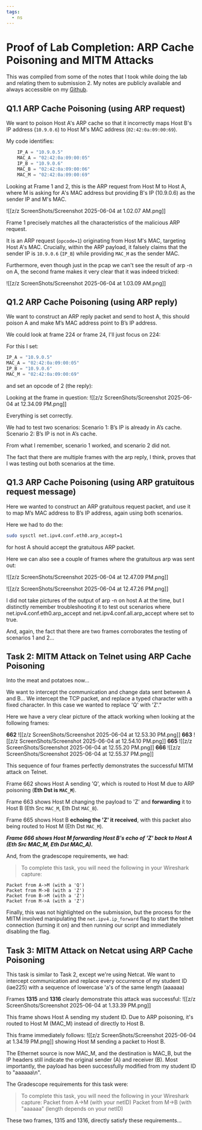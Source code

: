 ```yaml
---
tags:
  - ns
---
```

# Proof of Lab Completion: ARP Cache Poisoning and MITM Attacks
This was compiled from some of the notes that I took while doing the lab and relating them to submission 2. My notes are publicly available and always accessible on my [Github](https://github.com/ivanearisty/obsidian/tree/master ).
## Q1.1 ARP Cache Poisoning (using ARP request)
We want to poison Host A's ARP cache so that it incorrectly maps Host B's IP address (`10.9.0.6`) to Host M's MAC address (`02:42:0a:09:00:69`).

My code identifies:

```python
    IP_A = "10.9.0.5"
    MAC_A = "02:42:0a:09:00:05"
    IP_B = "10.9.0.6"
    MAC_B = "02:42:0a:09:00:06"
    MAC_M = "02:42:0a:09:00:69"
```

Looking at Frame 1 and 2, this is the ARP request from Host M to Host A, where M is asking for A's MAC address but providing B's IP (10.9.0.6) as the sender IP and M's MAC.

![[z/z ScreenShots/Screenshot 2025-06-04 at 1.02.07 AM.png]]

Frame 1 precisely matches all the characteristics of the malicious ARP request.

It is an ARP request (`opcode=1`) originating from Host M's MAC, targeting Host A's MAC. Crucially, within the ARP payload, it falsely claims that the sender IP is `10.9.0.6` (`IP_B`) while providing `MAC_M` as the sender MAC.

Furthermore, even though just in the pcap we can't see the result of arp -n on A, the second frame makes it very clear that it was indeed tricked:

![[z/z ScreenShots/Screenshot 2025-06-04 at 1.03.09 AM.png]]
## Q1.2 ARP Cache Poisoning (using ARP reply)

We want to construct an ARP reply packet and send to host A, this should poison A and make M’s MAC address point to B’s IP address. 

We could look at frame 224 or frame 24, I'll just focus on 224:

For this I set:

```python
IP_A = "10.9.0.5"
MAC_A = "02:42:0a:09:00:05"
IP_B = "10.9.0.6"
MAC_M = "02:42:0a:09:00:69"
```

and set an opcode of 2 (the reply):

Looking at the frame in question:
![[z/z ScreenShots/Screenshot 2025-06-04 at 12.34.09 PM.png]]

Everything is set correctly.

We had to test two scenarios:
	Scenario 1: B’s IP is already in A’s cache.
	Scenario 2: B’s IP is not in A’s cache.

From what I remember, scenario 1 worked, and scenario 2 did not.

The fact that there are multiple frames with the arp reply, I think, proves that I was testing out both scenarios at the time.

## Q1.3 ARP Cache Poisoning (using ARP gratuitous request message)

Here we wanted to construct an ARP gratuitous request packet, and use it to map M’s MAC address to B’s IP address, again using both scenarios.

Here we had to do the: 
```bash
sudo sysctl net.ipv4.conf.eth0.arp_accept=1
```
for host A should accept the gratuitous ARP packet.

Here we can also see a couple of frames where the gratuitous arp was sent out:

![[z/z ScreenShots/Screenshot 2025-06-04 at 12.47.09 PM.png]]

![[z/z ScreenShots/Screenshot 2025-06-04 at 12.47.26 PM.png]]

I did not take pictures of the output of arp -n on host A at the time, but I distinctly remember troubleshooting it to test out scenarios where net.ipv4.conf.eth0.arp_accept and net.ipv4.conf.all.arp_accept where set to true. 

And, again, the fact that there are two frames corroborates the testing of scenarios 1 and 2...
## Task 2: MITM Attack on Telnet using ARP Cache Poisoning

Into the meat and potatoes now...

We want to intercept the communication and change data sent between A and B... We intercept the TCP packet, and replace a typed character with a fixed character. In this case we wanted to replace 'Q' with 'Z'."

Here we have a very clear picture of the attack working when looking at the following frames:

**662**
![[z/z ScreenShots/Screenshot 2025-06-04 at 12.53.30 PM.png]]
**663**
![[z/z ScreenShots/Screenshot 2025-06-04 at 12.54.10 PM.png]]
**665**
![[z/z ScreenShots/Screenshot 2025-06-04 at 12.55.20 PM.png]]
**666**
![[z/z ScreenShots/Screenshot 2025-06-04 at 12.55.37 PM.png]]

This sequence of four frames perfectly demonstrates the successful MITM attack on Telnet.

Frame 662 shows Host A sending 'Q', which is routed to Host M due to ARP poisoning (**Eth Dst is `MAC_M`**).

Frame 663 shows Host M changing the payload to 'Z' and **forwarding** it to Host B (Eth Src `MAC_M`, Eth Dst `MAC_B`).

Frame 665 shows Host B **echoing the 'Z' it received**, with this packet also being routed to Host M (Eth Dst `MAC_M`).

***Frame 666 shows Host M forwarding Host B's echo of 'Z' back to Host A (Eth Src MAC_M, Eth Dst MAC_A).***

And, from the gradescope requirements, we had:

> To complete this task, you will need the following in your Wireshark capture:
> 
    Packet from A->M (with a 'Q')
    Packet from M->B (with a 'Z')
    Packet from B->M (with a 'Z')
    Packet from M->A (with a 'Z')

Finally, this was not highlighted on the submission, but the process for the MITM involved manipulating the `net.ipv4.ip_forward` flag to start the telnet connection (turning it on) and then running our script and immediately disabling the flag.
## Task 3: MITM Attack on Netcat using ARP Cache Poisoning

This task is similar to Task 2, except we're using Netcat. We want to intercept communication and replace every occurrence of my student ID (iae225) with a sequence of lowercase 'a's of the same length (aaaaaa)

Frames **1315** and **1316** clearly demonstrate this attack was successful:
![[z/z ScreenShots/Screenshot 2025-06-04 at 1.33.39 PM.png]]

This frame shows Host A sending my student ID. Due to ARP poisoning, it's routed to Host M (MAC_M) instead of directly to Host B.

This frame immediately follows:
![[z/z ScreenShots/Screenshot 2025-06-04 at 1.34.19 PM.png]]
showing Host M sending a packet to Host B. 

The Ethernet source is now MAC_M, and the destination is MAC_B, but the IP headers still indicate the original sender (A) and receiver (B).  Most importantly, the payload has been successfully modified from my student ID to "aaaaaa\n".

The Gradescope requirements for this task were:

> To complete this task, you will need the following in your Wireshark capture:
    Packet from A->M (with your netID)
    Packet from M->B (with "aaaaaa" (length depends on your netID)

These two frames, 1315 and 1316, directly satisfy these requirements...